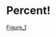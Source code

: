 # Percent!
[Figure_1](https://user-images.githubusercontent.com/74331678/156931140-ffc83282-ce19-44ed-87b7-66d5d3c465d2.png)
